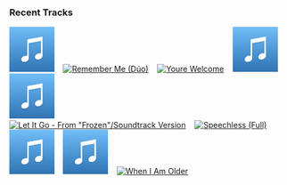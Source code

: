 ### Recent Tracks
[<img src='https://github.com/atfinke/atfinke/blob/master/placeholder.jpeg?raw=true' width='16%' height='16%' alt='Hawaiian Roller Coaster Ride - From "Lilo & Stitch"/Soundtrack Version'>](https://www.last.fm/music/mark%2bkeali%2527i%2bho%2527omalu/_/hawaiian%2broller%2bcoaster%2bride%2b-%2bfrom%2b%2522lilo%2b%2526%2bstitch%2522%252fsoundtrack%2bversion)&nbsp;&nbsp;&nbsp;&nbsp;[<img src='https://lastfm.freetls.fastly.net/i/u/300x300/a611255faf5c21883f3630f047fff4eb.png' width='16%' height='16%' alt='Remember Me (Dúo)'>](https://www.last.fm/music/miguel/_/remember%2bme%2b%2528d%25c3%25bao%2529)&nbsp;&nbsp;&nbsp;&nbsp;[<img src='https://lastfm.freetls.fastly.net/i/u/300x300/4d75dbe282afff199b03a6de8d1318dc.png' width='16%' height='16%' alt='Youre Welcome'>](https://www.last.fm/music/dwayne%2bjohnson/_/you%2527re%2bwelcome)&nbsp;&nbsp;&nbsp;&nbsp;[<img src='https://github.com/atfinke/atfinke/blob/master/placeholder.jpeg?raw=true' width='16%' height='16%' alt='Into the Unknown - Panic! At The Disco Version'>](https://www.last.fm/music/panic%2521%2bat%2bthe%2bdisco/_/into%2bthe%2bunknown%2b-%2bpanic%2521%2bat%2bthe%2bdisco%2bversion)&nbsp;&nbsp;&nbsp;&nbsp;[<img src='https://github.com/atfinke/atfinke/blob/master/placeholder.jpeg?raw=true' width='16%' height='16%' alt='He Mele No Lilo - From "Lilo & Stitch"/Soundtrack Version'>](https://www.last.fm/music/mark%2bkeali%2527i%2bho%2527omalu/_/he%2bmele%2bno%2blilo%2b-%2bfrom%2b%2522lilo%2b%2526%2bstitch%2522%252fsoundtrack%2bversion)&nbsp;&nbsp;&nbsp;&nbsp;<br>[<img src='https://lastfm.freetls.fastly.net/i/u/300x300/136771963e234548ac5c0e8dcc826de5.png' width='16%' height='16%' alt='Let It Go - From "Frozen"/Soundtrack Version'>](https://www.last.fm/music/idina%2bmenzel/_/let%2bit%2bgo%2b-%2bfrom%2b%2522frozen%2522%252fsoundtrack%2bversion)&nbsp;&nbsp;&nbsp;&nbsp;[<img src='https://lastfm.freetls.fastly.net/i/u/300x300/2c034dacb108585c50307671497bcf8b.png' width='16%' height='16%' alt='Speechless (Full)'>](https://www.last.fm/music/naomi%2bscott/_/speechless%2b%2528full%2529)&nbsp;&nbsp;&nbsp;&nbsp;[<img src='https://github.com/atfinke/atfinke/blob/master/placeholder.jpeg?raw=true' width='16%' height='16%' alt='Love Is an Open Door - From "Frozen"/Soundtrack Version'>](https://www.last.fm/music/kristen%2bbell/_/love%2bis%2ban%2bopen%2bdoor%2b-%2bfrom%2b%2522frozen%2522%252fsoundtrack%2bversion)&nbsp;&nbsp;&nbsp;&nbsp;[<img src='https://github.com/atfinke/atfinke/blob/master/placeholder.jpeg?raw=true' width='16%' height='16%' alt='I Wont Say (Im In Love) - From "Hercules" / Soundtrack Version'>](https://www.last.fm/music/susan%2began/_/i%2bwon%2527t%2bsay%2b%2528i%2527m%2bin%2blove%2529%2b-%2bfrom%2b%2522hercules%2522%2b%252f%2bsoundtrack%2bversion)&nbsp;&nbsp;&nbsp;&nbsp;[<img src='https://lastfm.freetls.fastly.net/i/u/300x300/1934e209842fd5081e567ca7d7d0e198.png' width='16%' height='16%' alt='When I Am Older'>](https://www.last.fm/music/josh%2bgad/_/when%2bi%2bam%2bolder)&nbsp;&nbsp;&nbsp;&nbsp;<br>